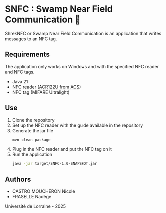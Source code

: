 # SNFC : Swamp Near Field Communication 🐸
ShrekNFC or Swamp Near Field Communication is an application that writes messages to an NFC tag.

## Requirements
The application only works on Windows and with the specified NFC reader and NFC tags.
- Java 21
- NFC reader ([ACR122U from ACS](https://www.acs.com.hk/en/products/3/acr122u-usb-nfc-reader/))
- NFC tag (MIFARE Ultralight)

## Use
1. Clone the repository
2. Set up the NFC reader with the guide available in the repository
3. Generate the jar file
   ```bash
   mvn clean package
   ```
4. Plug in the NFC reader and put the NFC tag on it
5. Run the application
   ```bash
   java -jar target/SNFC-1.0-SNAPSHOT.jar
   ```

## Authors
- CASTRO MOUCHERON Nicole
- FRASELLE Nadège

Université de Lorraine - 2025
